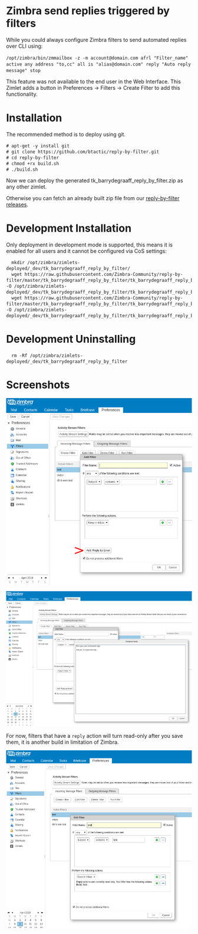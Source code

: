 # Zimbra send replies triggered by filters

While you could always configure Zimbra filters to send automated replies over CLI using:

`/opt/zimbra/bin/zmmailbox -z -m account@domain.com afrl "Filter_name" active any address "to,cc" all is "alias@domain.com" reply "Auto reply message" stop` 

This feature was not available to the end user in the Web Interface. This Zimlet adds a button in Preferences -> Filters -> Create Filter to add this functionality.

# Installation
The recommended method is to deploy using git.

```
# apt-get -y install git
# git clone https://github.com/btactic/reply-by-filter.git
# cd reply-by-filter
# chmod +rx build.sh
# ./build.sh
```

Now we can deploy the generated tk_barrydegraaff_reply_by_filter.zip as any other zimlet.

Otherwise you can fetch an already built zip file from our [reply-by-filter releases](https://github.com/btactic/reply-by-filter/releases).


# Development Installation

Only deployment in development mode is supported, this means it is enabled for all users and it cannot be configured via CoS settings:

      mkdir /opt/zimbra/zimlets-deployed/_dev/tk_barrydegraaff_reply_by_filter/
      wget https://raw.githubusercontent.com/Zimbra-Community/reply-by-filter/master/tk_barrydegraaff_reply_by_filter/tk_barrydegraaff_reply_by_filter.js -O /opt/zimbra/zimlets-deployed/_dev/tk_barrydegraaff_reply_by_filter/tk_barrydegraaff_reply_by_filter.js
      wget https://raw.githubusercontent.com/Zimbra-Community/reply-by-filter/master/tk_barrydegraaff_reply_by_filter/tk_barrydegraaff_reply_by_filter.xml -O /opt/zimbra/zimlets-deployed/_dev/tk_barrydegraaff_reply_by_filter/tk_barrydegraaff_reply_by_filter.xml

# Development Uninstalling

      rm -Rf /opt/zimbra/zimlets-deployed/_dev/tk_barrydegraaff_reply_by_filter
      
# Screenshots      

![alt text](https://raw.githubusercontent.com/Zimbra-Community/reply-by-filter/master/docs/1.png)

![alt text](https://raw.githubusercontent.com/Zimbra-Community/reply-by-filter/master/docs/2.png)

For now, filters that have a `reply` action will turn read-only after you save them, it is another build in limitation of Zimbra.

![alt text](https://raw.githubusercontent.com/Zimbra-Community/reply-by-filter/master/docs/3.png)
